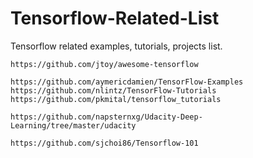 # Tensorflow-Related-List

Tensorflow related examples, tutorials, projects list.


~~~
https://github.com/jtoy/awesome-tensorflow

https://github.com/aymericdamien/TensorFlow-Examples
https://github.com/nlintz/TensorFlow-Tutorials
https://github.com/pkmital/tensorflow_tutorials

https://github.com/napsternxg/Udacity-Deep-Learning/tree/master/udacity

https://github.com/sjchoi86/Tensorflow-101

~~~
